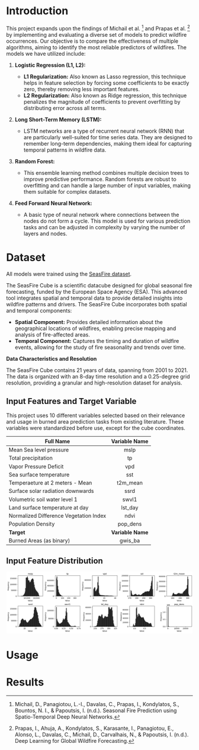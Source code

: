 # Introduction
This project expands upon the findings of Michail et al. [^1] and Prapas et al. [^2] by implementing and evaluating a diverse set of models to predict wildfire occurrences. Our objective is to compare the effectiveness of multiple algorithms, aiming to identify the most reliable predictors of wildfires. The models we have utilized include:

1. **Logistic Regression (L1, L2):**
   - **L1 Regularization:** Also known as Lasso regression, this technique helps in feature selection by forcing some coefficients to be exactly zero, thereby removing less important features.
   - **L2 Regularization:** Also known as Ridge regression, this technique penalizes the magnitude of coefficients to prevent overfitting by distributing error across all terms.

2. **Long Short-Term Memory (LSTM):**
   - LSTM networks are a type of recurrent neural network (RNN) that are particularly well-suited for time series data. They are designed to remember long-term dependencies, making them ideal for capturing temporal patterns in wildfire data.

3. **Random Forest:**
   - This ensemble learning method combines multiple decision trees to improve predictive performance. Random forests are robust to overfitting and can handle a large number of input variables, making them suitable for complex datasets.

4. **Feed Forward Neural Network:**
   - A basic type of neural network where connections between the nodes do not form a cycle. This model is used for various prediction tasks and can be adjusted in complexity by varying the number of layers and nodes.
  
[^1]: Michail, D., Panagiotou, L.-I., Davalas, C., Prapas, I., Kondylatos, S., Bountos, N. I., & Papoutsis, I. (n.d.). Seasonal Fire Prediction using Spatio-Temporal Deep Neural Networks.

[^2]: Prapas, I., Ahuja, A., Kondylatos, S., Karasante, I., Panagiotou, E., Alonso, L., Davalas, C., Michail, D., Carvalhais, N., & Papoutsis, I. (n.d.). Deep Learning for Global Wildfire Forecasting.

# Dataset
All models were trained using the [SeasFire dataset](https://zenodo.org/records/7108392). 

The SeasFire Cube is a scientific datacube designed for global seasonal fire forecasting, funded by the European Space Agency (ESA). This advanced tool integrates spatial and temporal data to provide detailed insights into wildfire patterns and drivers. The SeasFire Cube incorporates both spatial and temporal components:

- **Spatial Component:** Provides detailed information about the geographical locations of wildfires, enabling precise mapping and analysis of fire-affected areas.
- **Temporal Component:** Captures the timing and duration of wildfire events, allowing for the study of fire seasonality and trends over time.

**Data Characteristics and Resolution**

The SeasFire Cube contains 21 years of data, spanning from 2001 to 2021. The data is organized with an 8-day time resolution and a 0.25-degree grid resolution, providing a granular and high-resolution dataset for analysis.

## Input Features and Target Variable

This project uses 10 different variables selected based on their relevance and usage in burned area prediction tasks from existing literature. These variables were standardized before use, except for the cube coordinates.

|  **Full Name**       | **Variable Name**| 
| ------------- |:-------------:| 
| Mean Sea level pressure      | mslp | 
| Total precipitation      | tp   |  
| Vapor Pressure Deficit | vpd  | 
| Sea surface temperature |  sst | 
| Temperaeture at 2 meters - Mean |  t2m_mean | 
| Surface solar radiation downwards | ssrd  | 
| Volumetric soil water level 1| swvl1   | 
| Land surface temperature at day| lst_day   | 
| Normalized Difference Vegetation Index| ndvi   | 
|  Population Density |  pop_dens |
| **Target** | **Variable Name**  | 
| Burned Areas (as binary)| gwis_ba  |  

## Input Feature Distribution

![Histograms on input features](/Images/input_feature_dist.png)




# Usage


# Results




